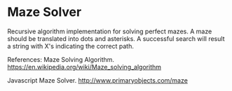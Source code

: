 # Maze Solver
Recursive algorithm implementation for solving perfect mazes. A maze should be translated into dots and asterisks. A successful search will result a string with X's indicating the correct path.

References:
Maze Solving Algorithm. https://en.wikipedia.org/wiki/Maze_solving_algorithm

Javascript Maze Solver. http://www.primaryobjects.com/maze

